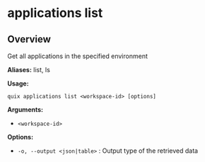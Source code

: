# applications list

## Overview

Get all applications in the specified environment

**Aliases:** list, ls

**Usage:**

```
quix applications list <workspace-id> [options]
```

**Arguments:**

- `<workspace-id>`

**Options:**

- `-o, --output <json|table>` : Output type of the retrieved data

